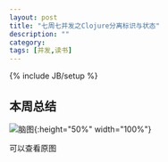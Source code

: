 ```yaml
---
layout: post
title: "七周七并发之Clojure分离标识与状态"
description: ""
category:
tags: [并发,读书]
---
```

{% include JB/setup %}


## 本周总结


![脑图](http://7xs9oq.com1.z0.glb.clouddn.com/ssde347a5dad573a416079c0f867575ac5.png){:height="50%" width="100%"}


可以查看原图

